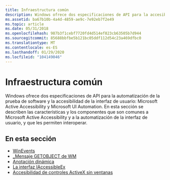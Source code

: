 ```yaml
---
title: Infraestructura común
description: Windows ofrece dos especificaciones de API para la accesibilidad de la interfaz de usuario y automatización de la prueba de software Microsoft Active Accessibility y Microsoft UI Automation.
ms.assetid: ba67b10b-4a4d-4859-ae9c-7e92eb7f2e49
ms.topic: article
ms.date: 05/31/2018
ms.openlocfilehash: 987b3f1cebf7720fd4d514ef823cb63505b7d944
ms.sourcegitcommit: 85688bbfbe5b121bc05ddf112d54c23a469dfbc0
ms.translationtype: MT
ms.contentlocale: es-ES
ms.lasthandoff: 01/29/2020
ms.locfileid: "104149046"
---
```

# <a name="common-infrastructure"></a>Infraestructura común

Windows ofrece dos especificaciones de API para la automatización de la prueba de software y la accesibilidad de la interfaz de usuario: Microsoft Active Accessibility y Microsoft UI Automation. En esta sección se describen las características y los componentes que son comunes a Microsoft Active Accessibility y a la automatización de la interfaz de usuario, y que les permiten interoperar.

## <a name="in-this-section"></a>En esta sección

-   [WinEvents](winevents-infrastructure.md)
-   [\_Mensaje GETOBJECT de WM](the-wm-getobject-message.md)
-   [Anotación dinámica](dynamic-annotation-common.md)
-   [La interfaz IAccessibleEx](iaccessibleex.md)
-   [Accesibilidad de controles ActiveX sin ventanas](windowless-activex-control-accessibility.md)

 

 





